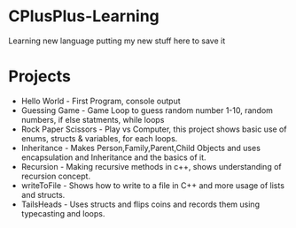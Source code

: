 # CPlusPlus-Learning
Learning new language putting my new stuff here to save it

# Projects
- Hello World - First Program, console output
- Guessing Game - Game Loop to guess random number 1-10, random numbers, if else statments, while loops
- Rock Paper Scissors - Play vs Computer, this project shows basic use of enums, structs & variables, for each loops. 
- Inheritance - Makes Person,Family,Parent,Child Objects and uses encapsulation and Inheritance and the basics of it.
- Recursion - Making recursive methods in c++, shows understanding of recursion concept.
- writeToFile - Shows how to write to a file in C++ and more usage of lists and structs.
- TailsHeads - Uses structs and flips coins and records them using typecasting and loops.

